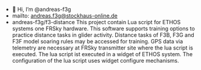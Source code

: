 - 👋 Hi, I’m @andreas-f3g
- mailto: andreas.f3g@stockhaus-online.de
- andreas-f3g/f3-distance
This project contain Lua script for ETHOS systems one FRSky hardware.
This software supports training options to practice distance tasks in glider activity. Distance tasks of F3B, F3G and F3F model soaring rules may be accessed for training.
GPS data via telemetry are necessary at FRSky transmitter site where the lua script is executed.
The lua script ist executed in a widget of ETHOS system. The configuration of the lua script uses widget configure mechanisms. 

